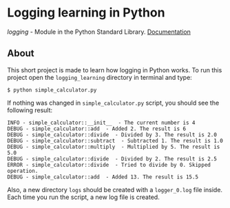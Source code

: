 # Logging learning in Python

*logging* - Module in the Python Standard Library. [Documentation](https://docs.python.org/3/library/logging.html)

## About
This short project is made to learn how logging in Python works. 
To run this project open the `logging_learning` directory in terminal and type:
```
$ python simple_calculator.py
```

If nothing was changed in `simple_calculator.py` script, you should see the following result:
```.env
INFO - simple_calculator::__init__  - The current number is 4
DEBUG - simple_calculator::add  - Added 2. The result is 6
DEBUG - simple_calculator::divide  - Divided by 3. The result is 2.0
DEBUG - simple_calculator::subtract  - Subtracted 1. The result is 1.0
DEBUG - simple_calculator::multiply  - Multiplied by 5. The result is 5.0
DEBUG - simple_calculator::divide  - Divided by 2. The result is 2.5
ERROR - simple_calculator::divide  - Tried to divide by 0. Skipped operation.
DEBUG - simple_calculator::add  - Added 13. The result is 15.5
```
Also, a new directory `logs` should be created with a `logger_0.log` file inside. 
Each time you run the script, a new log file is created.
